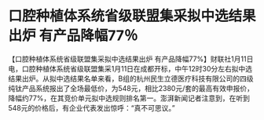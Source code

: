 # 口腔种植体系统省级联盟集采拟中选结果出炉 有产品降幅77％

【口腔种植体系统省级联盟集采拟中选结果出炉
有产品降幅77%】财联社1月11日电，口腔种植体系统省级联盟集采1月11日在成都开标，中午12时30分左右拟中选结果出炉。从拟中选结果名单来看，B组的杭州民生立德医疗科技有限公司的四级纯钛产品系统报出了全场最低价，为548元，相比2380元/套的最高有效申报价，降幅约77%，在其竞价单元拟中选规则排名第一。澎湃新闻记者注意到，在听到548元的价格后，有企业代表发出惊呼：“真不可思议。”

